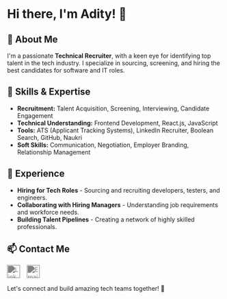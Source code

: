 # Hi there, I'm Adity! 👋

## 🚀 About Me
I'm a passionate **Technical Recruiter**, with a keen eye for identifying top talent in the tech industry. I specialize in sourcing, screening, and hiring the best candidates for software and IT roles.

## 🔧 Skills & Expertise
- **Recruitment:** Talent Acquisition, Screening, Interviewing, Candidate Engagement
- **Technical Understanding:** Frontend Development, React.js, JavaScript
- **Tools:** ATS (Applicant Tracking Systems), LinkedIn Recruiter, Boolean Search, GitHub, Naukri
- **Soft Skills:** Communication, Negotiation, Employer Branding, Relationship Management

## 📌 Experience
- **Hiring for Tech Roles** - Sourcing and recruiting developers, testers, and engineers.
- **Collaborating with Hiring Managers** - Understanding job requirements and workforce needs.
- **Building Talent Pipelines** - Creating a network of highly skilled professionals.

## 📫 Contact Me
<div style="display: flex; gap: 1rem; align-items: center; margin-bottom: 1rem">
    <a href="https://www.linkedin.com/in/adity-singh-technical-recruiter" target="_blank" style="text-decoration: none;">
        <img src="https://cdnjs.cloudflare.com/ajax/libs/simple-icons/3.0.1/linkedin.svg" alt="LinkedIn" width="30" height="30" style="filter: invert(0.5);">
    </a>
    <a href="mailto:aditysingh@northcorp.tech" style="text-decoration: none;">
        <img src="https://cdnjs.cloudflare.com/ajax/libs/simple-icons/3.0.1/gmail.svg" alt="Email" width="30" height="30" style="filter: invert(0.5);">
    </a>
</div>

Let's connect and build amazing tech teams together! 🚀

